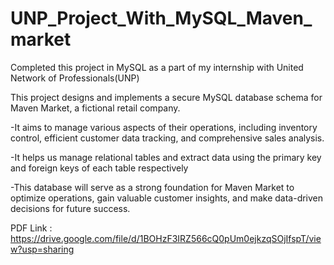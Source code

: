 # UNP_Project_With_MySQL_Maven_market

Completed this project in MySQL as a part of my internship with United Network of Professionals(UNP)

This project designs and implements a secure MySQL database schema for Maven Market, a fictional retail company. 

-It aims to manage various aspects of their operations, including inventory control, efficient customer data tracking, and comprehensive sales analysis. 

-It helps us manage relational tables and extract data using the primary key and foreign keys of each table respectively

-This database will serve as a strong foundation for Maven Market to optimize operations, gain valuable customer insights, and make data-driven decisions for future success.

PDF Link : https://drive.google.com/file/d/1BOHzF3IRZ566cQ0pUm0ejkzqSOjIfspT/view?usp=sharing
